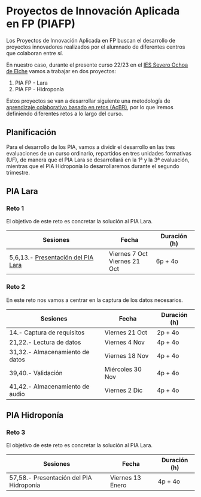 # Proyectos de Innovación Aplicada en FP (PIAFP)

Los Proyectos de Innovación Aplicada en FP buscan el desarrollo de proyectos innovadores realizados por el alumnado de diferentes centros que colaboran entre sí.

En nuestro caso, durante el presente curso 22/23 en el [IES Severo Ochoa de Elche](https://portal.edu.gva.es/03013224/es/inicio/) vamos a trabajar en dos proyectos:

1. PIA FP - Lara
2. PIA FP - Hidroponía

Estos proyectos se van a desarrollar siguiente una metodología de [aprendizaje colaborativo basado en retos (AcBR)](https://pildooras.com/acbr/), por lo que iremos definiendo diferentes retos a lo largo del curso.

## Planificación

Para el desarrollo de los PIA, vamos a dividir el desarrollo en las tres evaluaciones de un curso ordinario, repartidos en tres unidades formativas (UF), de manera que el PIA Lara se desarrollará en la 1ª y la 3ª evaluación, mientras que el PIA Hidroponía lo desarrollaremos durante el segundo trimestre.

## PIA Lara

### Reto 1

El objetivo de este reto es concretar la solución al PIA Lara.

| Sesiones                                  | Fecha               | Duración (h) |
| ---------                                 | -----               | --------- |
| 5,6,13.- [Presentación del PIA Lara](01presentacion.md)         | Viernes 7 Oct <br /> Viernes 21 Oct    | 6p + 4o |

### Reto 2

En este reto nos vamos a centrar en la captura de los datos necesarios.

| Sesiones                                  | Fecha             | Duración (h) |
| ---------                                 | -----             | --------- |
| 14.- Captura de requisitos             | Viernes 21 Oct    | 2p + 4o   |
| 21,22.- Lectura de datos                  | Viernes 4 Nov     | 4p + 4o   |
| 31,32.- Almacenamiento de datos           | Viernes 18 Nov    | 4p + 4o   |
| 39,40.- Validación                        | Miércoles 30 Nov  | 4p + 4o   |
| 41,42.- Almacenamiento de audio           | Viernes 2 Dic     | 4p + 4o   |

## PIA Hidroponía

### Reto 3

El objetivo de este reto es concretar la solución al PIA Lara.

| Sesiones                                  | Fecha               | Duración (h) |
| ---------                                 | -----               | --------- |
| 57,58.- Presentación del PIA Hidroponía         | Viernes 13 Enero    | 4p + 4o |
